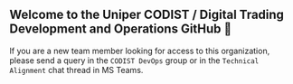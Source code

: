 ## Welcome to the Uniper CODIST / Digital Trading Development and Operations GitHub 🙌

If you are a new team member looking for access to this organization, please send a query in the `CODIST DevOps` group or in the `Technical Alignment` chat thread in MS Teams.
